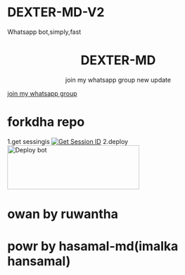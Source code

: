 # DEXTER-MD-V2
Whatsapp bot,simply,fast

<h1 align="center">DEXTER-MD</h1>
<p align="center">join my whatsapp group new update</p>

<a href="https://chat.whatsapp.com/FkFjWE5MEdzEDuRjqL46F9">join my whatsapp group</a>

# forkdha repo
1.get sessingis
<a href='https://replit.com/@atayafuataya/HANSAMAL-MD-1' target="_blank"><img alt='Get Session ID' src='https://img.shields.io/badge/Click here to get your session id-blue?style=for-the-badge&logo=opencv&logoColor=white'/></a>
2.deploy
<a href="https://app.koyeb.com/services/deploy/?type=git&repository=github.com%2Fcobrs11%2FHANSAMAL-MD&branch=main&name=hansamal-md&builder=dockerfile&env%5BAUTO_BLOCK=false%5D=&env%5BSESSION_ID%5D=your%20sessionid%20here&env%5BMODE%5D=public&env=%5BAUTO_READ%5D%3Dfalse&env%5BAUTO_STATUS_SEEN%5D=true" target="blank"><img align="center" src="https://i.imgur.com/PNoLtFq.png" width="300" height="100" alt="Deploy bot"/></a>


# owan by ruwantha 
# powr by hasamal-md(imalka hansamal)
#
